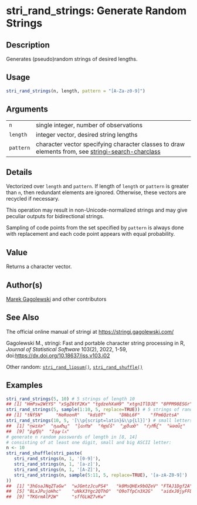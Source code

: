 # stri_rand_strings: Generate Random Strings

## Description

Generates (pseudo)random strings of desired lengths.

## Usage

``` r
stri_rand_strings(n, length, pattern = "[A-Za-z0-9]")
```

## Arguments

|           |                                                                                                                                |
|-----------|--------------------------------------------------------------------------------------------------------------------------------|
| `n`       | single integer, number of observations                                                                                         |
| `length`  | integer vector, desired string lengths                                                                                         |
| `pattern` | character vector specifying character classes to draw elements from, see [stringi-search-charclass](about_search_charclass.md) |

## Details

Vectorized over `length` and `pattern`. If length of `length` or `pattern` is greater than `n`, then redundant elements are ignored. Otherwise, these vectors are recycled if necessary.

This operation may result in non-Unicode-normalized strings and may give peculiar outputs for bidirectional strings.

Sampling of code points from the set specified by `pattern` is always done with replacement and each code point appears with equal probability.

## Value

Returns a character vector.

## Author(s)

[Marek Gagolewski](https://www.gagolewski.com/) and other contributors

## See Also

The official online manual of <span class="pkg">stringi</span> at <https://stringi.gagolewski.com/>

Gagolewski M., <span class="pkg">stringi</span>: Fast and portable character string processing in R, *Journal of Statistical Software* 103(2), 2022, 1-59, doi:<https://dx.doi.org/10.18637/jss.v103.i02>

Other random: [`stri_rand_lipsum()`](stri_rand_lipsum.md), [`stri_rand_shuffle()`](stri_rand_shuffle.md)

## Examples




```r
stri_rand_strings(5, 10) # 5 strings of length 10
## [1] "HmPsw2WtYS" "xSgZ6tF2Kx" "tgdzehXaH9" "xtgn1TlDJE" "8PPM98ESGr"
stri_rand_strings(5, sample(1:10, 5, replace=TRUE)) # 5 strings of random lengths
## [1] "tNf5N"     "HoRoonR"   "kdi0T"     "DNbL6F"    "fPm6QztsA"
stri_rand_strings(10, 5, '[\\p{script=latin}&\\p{Ll}]') # small letters from the Latin script
##  [1] "ņẇɪẍɚ"  "ƞꜷđᴓᵹ"  "ḻɢᴣﬀᴟ"  "ꬵꭆṉʛŝ"  "ꭕɉðꭣỡ"  "ŕᶔﬀḧʗ"  "ẁəɑǖɽ"  "ｏŧďŕẵ"
##  [9] "ṗꬶẝỹᶀ"  "ẑꝯꜽｌᴀ"
# generate n random passwords of length in [8, 14]
# consisting of at least one digit, small and big ASCII letter:
n <- 10
stri_rand_shuffle(stri_paste(
   stri_rand_strings(n, 1, '[0-9]'),
   stri_rand_strings(n, 1, '[a-z]'),
   stri_rand_strings(n, 1, '[A-Z]'),
   stri_rand_strings(n, sample(5:11, 5, replace=TRUE), '[a-zA-Z0-9]')
))
##  [1] "3hGsaJNqZTaGw"  "wJGmtzJcuPS4"   "k0MsQHEx9bOZeV" "FTAJ1Dgf2A"    
##  [5] "8LxJPujoHhc"    "uNkX3Ygc2QThO"  "O9oTfpCn3X2G"   "aidxJ0jyFFDfOA"
##  [9] "TKGrmAlP2W"     "sffGLWZ7vKw"
```
